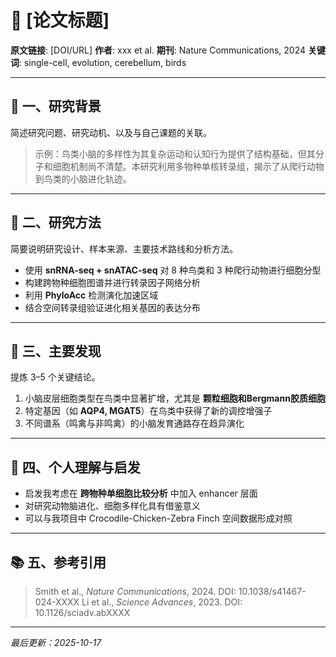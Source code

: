 # 📄 [论文标题]

**原文链接**: [DOI/URL]
**作者**: xxx et al.
**期刊**: Nature Communications, 2024
**关键词**: single-cell, evolution, cerebellum, birds

---

## 🧠 一、研究背景

简述研究问题、研究动机、以及与自己课题的关联。

> 示例：鸟类小脑的多样性为其复杂运动和认知行为提供了结构基础，但其分子和细胞机制尚不清楚。本研究利用多物种单核转录组，揭示了从爬行动物到鸟类的小脑进化轨迹。

---

## 🔬 二、研究方法

简要说明研究设计、样本来源、主要技术路线和分析方法。

- 使用 **snRNA-seq + snATAC-seq** 对 8 种鸟类和 3 种爬行动物进行细胞分型
- 构建跨物种细胞图谱并进行转录因子网络分析
- 利用 **PhyloAcc** 检测演化加速区域
- 结合空间转录组验证进化相关基因的表达分布

---

## 🧩 三、主要发现

提炼 3–5 个关键结论。

1. 小脑皮层细胞类型在鸟类中显著扩增，尤其是 **颗粒细胞和Bergmann胶质细胞**
2. 特定基因（如 **AQP4, MGAT5**）在鸟类中获得了新的调控增强子
3. 不同谱系（鸣禽与非鸣禽）的小脑发育通路存在趋异演化

---

## 💬 四、个人理解与启发

- 启发我考虑在 **跨物种单细胞比较分析** 中加入 enhancer 层面
- 对研究动物脑进化、细胞多样化具有借鉴意义
- 可以与我项目中 Crocodile-Chicken-Zebra Finch 空间数据形成对照

---

## 📚 五、参考引用

> Smith et al., *Nature Communications*, 2024. DOI: 10.1038/s41467-024-XXXX
> Li et al., *Science Advances*, 2023. DOI: 10.1126/sciadv.abXXXX

---

*最后更新：2025-10-17*
